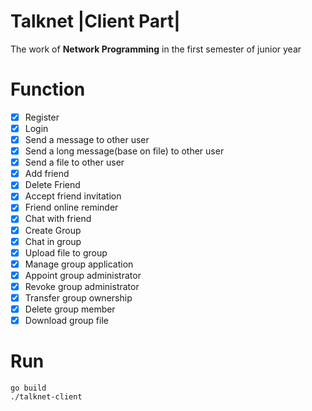# Talknet |Client Part|

The work of **Network Programming** in the first semester of junior year

# Function

- [x] Register
- [x] Login
- [x] Send a message to other user
- [x] Send a long message(base on file) to other user
- [x] Send a file to other user
- [x] Add friend
- [x] Delete Friend
- [x] Accept friend invitation
- [x] Friend online reminder
- [x] Chat with friend
- [x] Create Group
- [x] Chat in group
- [x] Upload file to group
- [x] Manage group application
- [x] Appoint group administrator
- [x] Revoke group administrator
- [x] Transfer group ownership
- [x] Delete group member
- [x] Download group file

# Run

```shell
go build
./talknet-client
```

